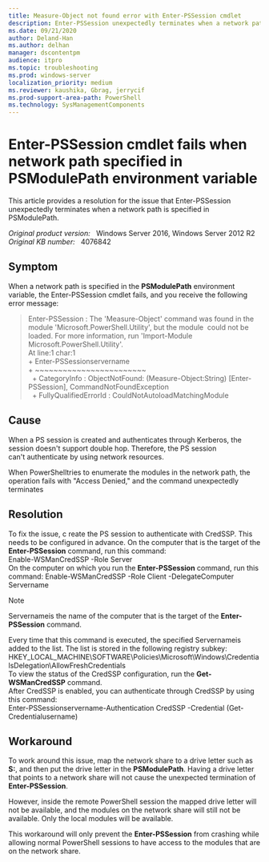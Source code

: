 ```yaml
---
title: Measure-Object not found error with Enter-PSSession cmdlet
description: Enter-PSSession unexpectedly terminates when a network path is specified in PSModulePath.
ms.date: 09/21/2020
author: Deland-Han
ms.author: delhan 
manager: dscontentpm
audience: itpro
ms.topic: troubleshooting
ms.prod: windows-server
localization_priority: medium
ms.reviewer: kaushika, Gbrag, jerrycif
ms.prod-support-area-path: PowerShell
ms.technology: SysManagementComponents
---
```

# Enter-PSSession cmdlet fails when network path specified in PSModulePath environment variable

This article provides a resolution for the issue that Enter-PSSession unexpectedly terminates when a network path is specified in PSModulePath.

_Original product version:_ &nbsp; Windows Server 2016, Windows Server 2012 R2  
_Original KB number:_ &nbsp; 4076842

## Symptom

When a network path is specified in the **PSModulePath** environment variable, the Enter-PSSession cmdlet fails, and you receive the following error message:  
>Enter-PSSession : The 'Measure-Object' command was found in the module 'Microsoft.PowerShell.Utility', but the module 
could not be loaded. For more information, run 'Import-Module Microsoft.PowerShell.Utility'.  
At line:1 char:1  
\+ Enter-PSSessionservername  
\+ ~~~~~~~~~~~~~~~~~~~~~~~~  
  + CategoryInfo : ObjectNotFound: (Measure-Object:String) [Enter-PSSession], CommandNotFoundException  
  + FullyQualifiedErrorId : CouldNotAutoloadMatchingModule

## Cause

When a PS session is created and authenticates through Kerberos, the session doesn't support double hop. Therefore, the PS session can't authenticate by using network resources.  

When PowerShelltries to enumerate the modules in the network path, the operation fails with "Access Denied," and the command unexpectedly terminates

## Resolution

To fix the issue, c reate the PS session to authenticate with CredSSP. This needs to be configured in advance. On the computer that is the target of the **Enter-PSSession** command, run this command:  
 Enable-WSManCredSSP -Role Server  
 On the computer on which you run the **Enter-PSSession** command, run this command:   Enable-WSManCredSSP -Role Client -DelegateComputer Servername  

> [!NOTE]
 Servernameis the name of the computer that is the target of the **Enter-PSSession** command. 

Every time that this command is executed, the specified Servernameis added to the list. The list is stored in the following registry subkey:  
HKEY_LOCAL_MACHINE\SOFTWARE\Policies\Microsoft\Windows\CredentialsDelegation\AllowFreshCredentials  
To view the status of the CredSSP configuration, run the **Get-WSManCredSSP** command.  
After CredSSP is enabled, you can authenticate through CredSSP by using this command:  
 Enter-PSSessionservername-Authentication CredSSP -Credential (Get-Credentialusername)

## Workaround

To work around this issue, map the network share to a drive letter such as **S:**, and then put the drive letter in the **PSModulePath**. Having a drive letter that points to a network share will not cause the unexpected termination of **Enter-PSSession**.  

 However, inside the remote PowerShell session the mapped drive letter will not be available, and the modules on the network share will still not be available. Only the local modules will be available.  

 This workaround will only prevent the **Enter-PSSession** from crashing while allowing normal PowerShell sessions to have access to the modules that are on the network share.
